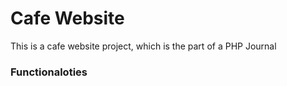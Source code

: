 # Cafe Website
This is a cafe website  project, which is the part of a PHP Journal

### Functionaloties

